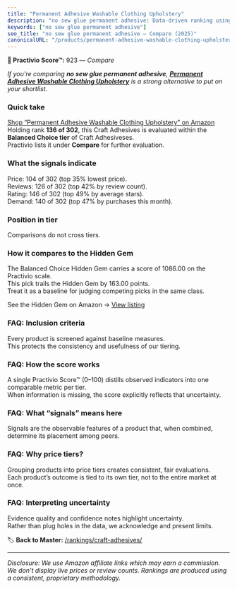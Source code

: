 ```yaml
---
title: "Permanent Adhesive Washable Clothing Upholstery"
description: "no sew glue permanent adhesive: Data-driven ranking using the Practivio Score™. Positioned by quality, value, demand, findability, momentum."
keywords: ["no sew glue permanent adhesive"]
seo_title: "no sew glue permanent adhesive — Compare (2025)"
canonicalURL: "/products/permanent-adhesive-washable-clothing-upholstery-B0DDQ4K3VC/"
---
```


**🛒 Practivio Score™:** 923 — _Compare_


*If you're comparing **no sew glue permanent adhesive**, **[Permanent Adhesive Washable Clothing Upholstery](https://www.amazon.com/dp/B0DDQ4K3VC?tag=practivio-20)** is a strong alternative to put on your shortlist.*
### Quick take
[Shop “Permanent Adhesive Washable Clothing Upholstery” on Amazon](https://www.amazon.com/dp/B0DDQ4K3VC?tag=practivio-20)
Holding rank **136 of 302**, this Craft Adhesives is evaluated within the **Balanced Choice tier** of Craft Adhesiveses.  
Practivio lists it under **Compare** for further evaluation.

### What the signals indicate
Price: 104 of 302 (top 35% lowest price).  
Reviews: 126 of 302 (top 42% by review count).  
Rating: 146 of 302 (top 49% by average stars).  
Demand: 140 of 302 (top 47% by purchases this month).

### Position in tier
Comparisons do not cross tiers.

### How it compares to the Hidden Gem
The Balanced Choice Hidden Gem carries a score of 1086.00 on the Practivio scale.  
This pick trails the Hidden Gem by 163.00 points.  
Treat it as a baseline for judging competing picks in the same class.  

See the Hidden Gem on Amazon → [View listing](https://www.amazon.com/dp/B000VXO4L2?tag=practivio-20)

### FAQ: Inclusion criteria
Every product is screened against baseline measures.  
This protects the consistency and usefulness of our tiering.

### FAQ: How the score works
A single Practivio Score™ (0–100) distills observed indicators into one comparable metric per tier.  
When information is missing, the score explicitly reflects that uncertainty.

### FAQ: What “signals” means here
Signals are the observable features of a product that, when combined, determine its placement among peers.

### FAQ: Why price tiers?
Grouping products into price tiers creates consistent, fair evaluations.  
Each product’s outcome is tied to its own tier, not to the entire market at once.

### FAQ: Interpreting uncertainty
Evidence quality and confidence notes highlight uncertainty.  
Rather than plug holes in the data, we acknowledge and present limits.

<!-- Missing template for Compare/CompareWithinPriceClass -->


🏷️ **Back to Master:** [/rankings/craft-adhesives/](/rankings/craft-adhesives/)

---
_Disclosure: We use Amazon affiliate links which may earn a commission. We don’t display live prices or review counts. Rankings are produced using a consistent, proprietary methodology._
